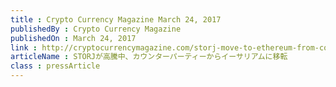 ```yaml
---
title : Crypto Currency Magazine March 24, 2017
publishedBy : Crypto Currency Magazine
publishedOn : March 24, 2017
link : http://cryptocurrencymagazine.com/storj-move-to-ethereum-from-counterparty
articleName : STORJが高騰中、カウンターパーティーからイーサリアムに移転
class : pressArticle
---
```

